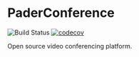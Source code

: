 # PaderConference
![Build Status](https://github.com/Anapher/PaderConference/actions/workflows/asp-net-core-test.yml/badge.svg)
[![codecov](https://codecov.io/gh/Anapher/PaderConference/branch/microservices/graph/badge.svg?token=G074V29MMN)](https://codecov.io/gh/Anapher/PaderConference)

Open source video conferencing platform.
